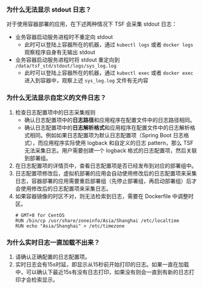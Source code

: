 ### 为什么无法显示 stdout 日志？

对于使用容器部署的应用，在下述两种情况下 TSF 会采集 stdout 日志：

* 业务容器启动服务进程时不重定向 stdout
   * 此时可以登陆上容器所在的机器，通过 `kubectl logs` 或者 `docker logs` 观察程序自身有无输出 stdout
* 业务容器启动服务进程时将 stdout 重定向到 `/data/tsf_std/stdout/logs/sys_log.log`
   * 此时可以登陆上容器所在的机器，通过 `kubectl exec` 或者 `docker exec` 进入到容器中，观察上述 `sys_log.log` 文件有无内容

### 为什么无法显示自定义的文件日志？

1. 检查日志配置项中的日志采集规则
   - 确认日志配置项中的**日志路径**和应用程序在配置文件中的日志路径相同。
   - 确认日志配置项中的**日志解析格式**和应用程序在配置文件中的日志解析格式相同。例如如果日志配置项为默认日志配置项（Spring Boot 日志格式），而应用程序实际使用 logback 和自定义的日志 pattern，那么 TSF 无法采集日志。用户需要创建一个 logback 格式的日志配置项，然后关联到部署组。
2. 在日志配置项的详情页中，查看日志配置项是否已经发布到对应的部署组中。
3. 日志配置项修改后，虚拟机部署的应用会自动使用修改后的日志配置项来采集日志，容器部署的应用需要重启部署组（先停止部署组，再启动部署组）后才会使用修改后的日志配置项来采集日志。
4. 如果容器镜像的时区不对，则无法检索到日志，需要在 Dockerfile 中调整时区。
   ```
   # GMT+8 for CentOS
   RUN /bin/cp /usr/share/zoneinfo/Asia/Shanghai /etc/localtime
   RUN echo "Asia/Shanghai" > /etc/timezone
   ```

### 为什么实时日志一直加载不出来？

1. 请确认正确配置的日志配置项。
2. 实时日志会有15s时延，即显示从15秒前开始打印的日志。如果一直在加载中，可以确认下最近15s有没有日志打印，如果没有则会一直到有新的日志打印才会检索显示。